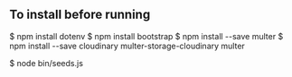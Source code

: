 
## To install before running

$ npm install dotenv
$ npm install bootstrap
$ npm install --save  multer
$ npm install --save cloudinary multer-storage-cloudinary multer


$ node bin/seeds.js